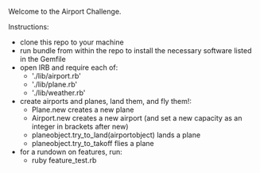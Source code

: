 Welcome to the Airport Challenge.

Instructions:
- clone this repo to your machine
- run bundle from within the repo to install the necessary software listed in the Gemfile
- open IRB and require each of:
	- './lib/airport.rb'
	- './lib/plane.rb'
	- './lib/weather.rb'
- create airports and planes, land them, and fly them!:
	- Plane.new creates a new plane
	- Airport.new creates a new airport (and set a new capacity as an integer in brackets after new)
	- planeobject.try_to_land(airportobject) lands a plane
	- planeobject.try_to_takoff flies a plane
- for a rundown on features, run:
	- ruby feature_test.rb
